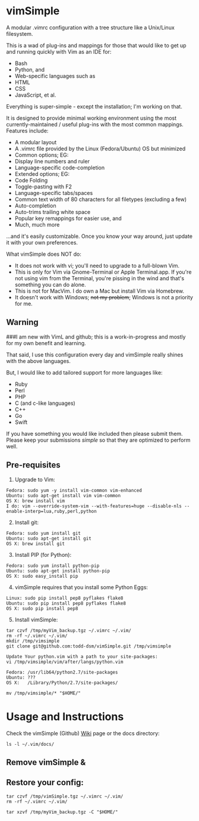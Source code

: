 
vimSimple
=========
A modular .vimrc configuration with a tree structure like a Unix/Linux filesystem.

This is a wad of plug-ins and mappings for those that would like to get up and running quickly with Vim as an IDE for:
* Bash
* Python, and
* Web-specific languages such as
 * HTML
 * CSS
 * JavaScript, et al.

Everything is super-simple - except the installation; I'm working on that.

It is designed to provide minimal working environment using the most currently-maintained / useful plug-ins with the most common mappings. Features include:
* A modular layout
* A .vimrc file provided by the Linux (Fedora/Ubuntu) OS but minimized
* Common options; EG:
 * Display line numbers and ruler
 * Language-specific code-completion
* Extended options; EG:
 * Code Folding
 * Toggle-pasting with F2
 * Language-specific tabs/spaces
 * Common text width of 80 characters for all filetypes (excluding a few)
 * Auto-completion
 * Auto-trims trailing white space
 * Popular key remappings for easier use, and
* Much, much more

...and it's easily customizable. Once you know your way around, just update it with your own preferences.

What vimSimple does NOT do:
* It does not work with vi; you'll need to upgrade to a full-blown Vim.
* This is only for Vim via Gnome-Terminal or Apple Terminal.app. If you're not using vim from the Terminal, you're pissing in the wind and that's something you can do alone.
* This is not for MacVim. I do own a Mac but install Vim via Homebrew.
* It doesn't work with Windows; ~~not my problem~~; Windows is not a priority for me.


## Warning
###I am new with VimL and github; this is a work-in-progress and mostly for my own benefit and learning.

That said, I use this configuration every day and vimSimple really shines with the above languages.

But, I would like to add tailored support for more languages like:
* Ruby
* Perl
* PHP
* C (and c-like languages)
 * C++
 * Go
 * Swift

If you have something you would like included then please submit them. Please keep your submissions _simple_ so that they are optimized to perform well.

## Pre-requisites

1) Upgrade to Vim:
```
Fedora: sudo yum -y install vim-common vim-enhanced
Ubuntu: sudo apt-get install vim vim-common
OS X: brew install vim
I do: vim --override-system-vim --with-features=huge --disable-nls --enable-interp=lua,ruby,perl,python
```

2) Install git:
```
Fedora: sudo yum install git
Ubuntu: sudo apt-get install git
OS X: brew install git
```

3) Install PIP (for Python):
```
Fedora: sudo yum install python-pip
Ubuntu: sudo apt-get install python-pip
OS X: sudo easy_install pip
```

4) vimSimple requires that you install some Python Eggs:
```
Linux: sudo pip install pep8 pyflakes flake8
Ubuntu: sudo pip install pep8 pyflakes flake8
OS X: sudo pip install pep8
```

5) Install vimSimple:
```
tar czvf /tmp/myVim_backup.tgz ~/.vimrc ~/.vim/
rm -rf ~/.vimrc ~/.vim/
mkdir /tmp/vimsimple
git clone git@github.com:todd-dsm/vimSimple.git /tmp/vimsimple

Update Your python.vim with a path to your site-packages:
vi /tmp/vimsimple/vim/after/langs/python.vim

Fedora: /usr/lib64/python2.7/site-packages
Ubuntu: ???
OS X:   /Library/Python/2.7/site-packages/

mv /tmp/vimsimple/* "$HOME/"
```



# Usage and Instructions
Check the vimSimple (Github) [Wiki](https://github.com/todd-dsm/vimSimple/wiki) page or the docs directory:
```
ls -l ~/.vim/docs/
```


## Remove vimSimple &
## Restore your config:
```
tar czvf /tmp/vimSimple.tgz ~/.vimrc ~/.vim/
rm -rf ~/.vimrc ~/.vim/

tar xzvf /tmp/myVim_backup.tgz -C "$HOME/"
```
